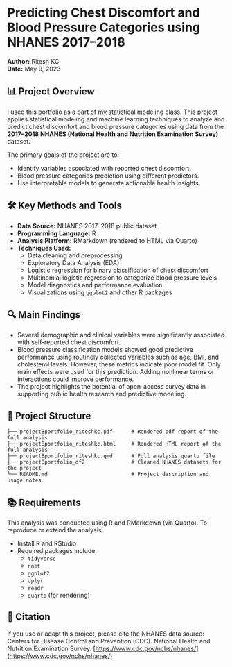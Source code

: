 # Predicting Chest Discomfort and Blood Pressure Categories using NHANES 2017–2018  
**Author:** Ritesh KC  
**Date:** May 9, 2023  

## 📊 Project Overview  
I used this portfolio as a part of my statistical modeling class. This project applies statistical modeling and machine learning techniques to analyze and predict chest discomfort and blood pressure categories using data from the **2017–2018 NHANES (National Health and Nutrition Examination Survey)** dataset.

The primary goals of the project are to:
- Identify variables associated with reported chest discomfort.
- Blood pressure categories prediction using different predictors.
- Use interpretable models to generate actionable health insights.

## 🛠️ Key Methods and Tools  
- **Data Source:** NHANES 2017–2018 public dataset  
- **Programming Language:** R  
- **Analysis Platform:** RMarkdown (rendered to HTML via Quarto)  
- **Techniques Used:**
  - Data cleaning and preprocessing  
  - Exploratory Data Analysis (EDA)  
  - Logistic regression for binary classification of chest discomfort  
  - Multinomial logistic regression to categorize blood pressure levels  
  - Model diagnostics and performance evaluation  
  - Visualizations using `ggplot2` and other R packages  

## 🔍 Main Findings  
- Several demographic and clinical variables were significantly associated with self-reported chest discomfort.
- Blood pressure classification models showed good predictive performance using routinely collected variables such as age, BMI, and cholesterol levels. However, these metrics indicate poor model fit. Only main effects were used for this prediction. Adding nonlinear terms or interactions could improve performance.
- The project highlights the potential of open-access survey data in supporting public health research and predictive modeling.

## 📁 Project Structure  
```
├── projectBportfolio_riteshkc.pdf      # Rendered pdf report of the full analysis
├── projectBportfolio_riteshkc.html     # Rendered HTML report of the full analysis
├── projectBportfolio_riteshkc.qmd      # Full analysis quarto file
├── projectBportfolio_df2               # Cleaned NHANES datasets for the project
└── README.md                           # Project description and usage notes
``` 

## 📚 Requirements  
This analysis was conducted using R and RMarkdown (via Quarto). To reproduce or extend the analysis:
- Install R and RStudio
- Required packages include:
  - `tidyverse`
  - `nnet`
  - `ggplot2`
  - `dplyr`
  - `readr`
  - `quarto` (for rendering)

## 📌 Citation  
If you use or adapt this project, please cite the NHANES data source:  
Centers for Disease Control and Prevention (CDC). National Health and Nutrition Examination Survey. [https://www.cdc.gov/nchs/nhanes/](https://www.cdc.gov/nchs/nhanes/)
